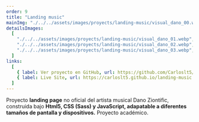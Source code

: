 ```yaml
---
order: 9
title: "Landing music"
mainImg: "./../../assets/images/proyects/landing-music/visual_dano_00.webp"
detailsImages:
  [
    "./../../assets/images/proyects/landing-music/visual_dano_01.webp",
    "./../../assets/images/proyects/landing-music/visual_dano_02.webp",
    "./../../assets/images/proyects/landing-music/visual_dano_03.webp",
  ]
links:
  [
    { label: Ver proyecto en GitHub, url: https://github.com/Carloslt5/landing-music },
    { label: Live Site, url: https://carloslt5.github.io/landing-music },
  ]
---
```


Proyecto **landing page** no oficial del artista musical Dano Ziontific, construida bajo **Html5, CSS (Sass) y JavaScript, adapatable a diferentes tamaños de pantalla y dispositivos.** Proyecto académico.
